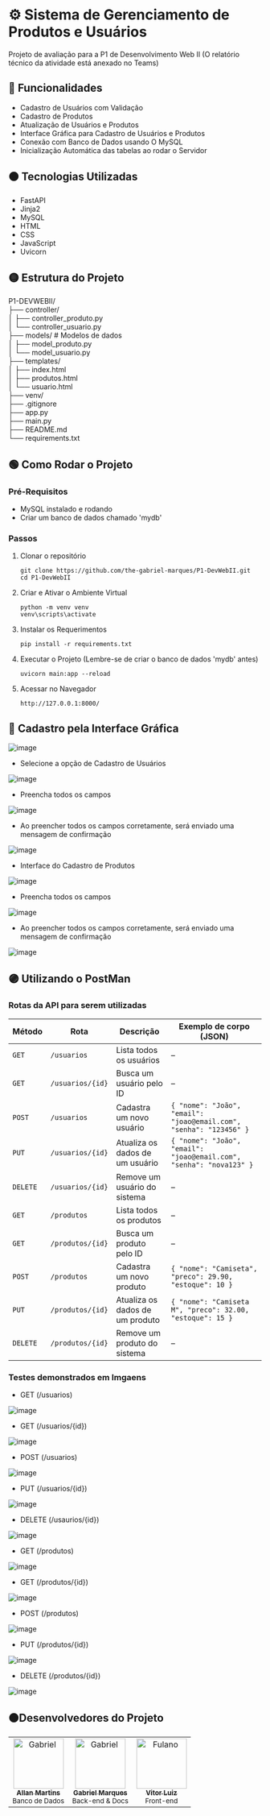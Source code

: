 # ⚙️ Sistema de Gerenciamento de Produtos e Usuários
Projeto de avaliação para a P1 de Desenvolvimento Web II
(O relatório técnico da atividade está anexado no Teams)

## 🔴 Funcionalidades
- Cadastro de Usuários com Validação
- Cadastro de Produtos
- Atualização de Usuários e Produtos
- Interface Gráfica para Cadastro de Usuários e Produtos
- Conexão com Banco de Dados usando O MySQL
- Inicialização Automática das tabelas ao rodar o Servidor

## 🟠 Tecnologias Utilizadas
- FastAPI
- Jinja2
- MySQL
- HTML
- CSS
- JavaScript
- Uvicorn

## 🟡 Estrutura do Projeto
P1-DEVWEBII/ <br>
├── controller/ <br>
│ ├── controller_produto.py  <br>
│ └── controller_usuario.py  <br>
├── models/ # Modelos de dados <br>
│ ├── model_produto.py  <br> 
│ └── model_usuario.py <br>
├── templates/  <br> 
│ ├── index.html  <br>
│ ├── produtos.html <br> 
│ └── usuario.html <br>
├── venv/ <br>
├── .gitignore  <br>
├── app.py <br> 
├── main.py <br>
├── README.md <br>
└── requirements.txt

## 🟢 Como Rodar o Projeto

### Pré-Requisitos
- MySQL instalado e rodando
- Criar um banco de dados chamado 'mydb'

### Passos

1. Clonar o repositório

   ```
   git clone https://github.com/the-gabriel-marques/P1-DevWebII.git
   cd P1-DevWebII

2. Criar e Ativar o Ambiente Virtual

   ```
   python -m venv venv
   venv\scripts\activate

3. Instalar os Requerimentos

   ```
   pip install -r requirements.txt

4. Executar o Projeto (Lembre-se de criar o banco de dados 'mydb' antes)

   ```
   uvicorn main:app --reload

5. Acessar no Navegador

   ```
   http://127.0.0.1:8000/

## 🔵 Cadastro pela Interface Gráfica

![image](https://github.com/user-attachments/assets/88d4157f-732c-41f7-ab52-6983a922b4ae)

- Selecione a opção de Cadastro de Usuários

![image](https://github.com/user-attachments/assets/c21608ff-86a7-45c0-a5bd-5bfc211d8fc7)

- Preencha todos os campos

![image](https://github.com/user-attachments/assets/d9c4a6b7-cd83-4738-a240-77400ab3da0a)

- Ao preencher todos os campos corretamente, será enviado uma mensagem de confirmação

![image](https://github.com/user-attachments/assets/3c6f3554-50d9-4234-b5a8-5535764ba26d)

- Interface do Cadastro de Produtos

![image](https://github.com/user-attachments/assets/bddb7efc-24e4-45d8-93d1-2d57b39bb14b)

- Preencha todos os campos

![image](https://github.com/user-attachments/assets/9b7bedf8-d809-45fa-a252-a6a1c1c98c6a)

- Ao preencher todos os campos corretamente, será enviado uma mensagem de confirmação

![image](https://github.com/user-attachments/assets/a6e8de4f-eb63-4512-992f-f8d38bc71bea)

## 🟣 Utilizando o PostMan

### Rotas da API para serem utilizadas

| Método | Rota              | Descrição                        | Exemplo de corpo (JSON)        |
|--------|-------------------|----------------------------------|--------------------------------|
| `GET`  | `/usuarios`       | Lista todos os usuários          | –                              |
| `GET`  | `/usuarios/{id}`  | Busca um usuário pelo ID         | –                              |
| `POST` | `/usuarios`       | Cadastra um novo usuário         | `{ "nome": "João", "email": "joao@email.com", "senha": "123456" }` |
| `PUT`  | `/usuarios/{id}`  | Atualiza os dados de um usuário  | `{ "nome": "João", "email": "joao@email.com", "senha": "nova123" }` |
| `DELETE` | `/usuarios/{id}` | Remove um usuário do sistema     | –                              |
| `GET`  | `/produtos`       | Lista todos os produtos          | –                              |
| `GET`  | `/produtos/{id}`  | Busca um produto pelo ID         | –                              |
| `POST` | `/produtos`       | Cadastra um novo produto         | `{ "nome": "Camiseta", "preco": 29.90, "estoque": 10 }` |
| `PUT`  | `/produtos/{id}`  | Atualiza os dados de um produto  | `{ "nome": "Camiseta M", "preco": 32.00, "estoque": 15 }` |
| `DELETE` | `/produtos/{id}` | Remove um produto do sistema     | –                              |

### Testes demonstrados em Imgaens

- GET (/usuarios)

![image](https://github.com/user-attachments/assets/b66ac9e5-bafc-4c26-a297-ef3968ae920e)

- GET (/usuarios/{id})

![image](https://github.com/user-attachments/assets/40bf71e5-d76b-4702-9571-611fb03c4a65)

- POST (/usuarios)

![image](https://github.com/user-attachments/assets/c09a9678-d267-4050-be01-5848bd8e8cdb)

- PUT (/usuarios/{id})

![image](https://github.com/user-attachments/assets/bbf187a1-9cbe-4c8e-b726-f52c58610db1)

- DELETE (/usaurios/{id})

![image](https://github.com/user-attachments/assets/9fd6e085-6382-49dd-8c65-e6c2bcec757f)

- GET (/produtos)

![image](https://github.com/user-attachments/assets/a028198c-b4e8-4940-bb32-e12c6db70e52)

- GET (/produtos/{id})

![image](https://github.com/user-attachments/assets/91ce060c-2adf-497a-afd4-7975a4911642)

- POST (/produtos)

![image](https://github.com/user-attachments/assets/993508a1-bb27-481b-872c-2d0df535d964)

- PUT (/produtos/{id})

![image](https://github.com/user-attachments/assets/3dcb7696-c044-400f-9a40-7bae107903e0)

- DELETE (/produtos/{id})

![image](https://github.com/user-attachments/assets/6fc3b0e7-cc5a-4a30-87f2-5c1b485b519e)

## 🟤Desenvolvedores do Projeto

<table>
  <tr>
      <td align="center">
      <a href="https://github.com/allanmsilva23">
        <img src="https://github.com/allanmsilva23.png" width="100px;" alt="Gabriel"/><br />
        <sub><b>Allan Martins</b></sub>
      </a>
      <br />
      <small>Banco de Dados</small>
    </td>
    <td align="center">
      <a href="https://github.com/the-gabriel-marques">
        <img src="https://github.com/the-gabriel-marques.png" width="100px;" alt="Gabriel"/><br />
        <sub><b>Gabriel Marques</b></sub>
      </a>
      <br />
      <small>Back-end & Docs</small>
    </td>
    <td align="center">
      <a href="https://github.com/VitorVraal">
        <img src="https://github.com/VitorVraal.png" width="100px;" alt="Fulano"/><br />
        <sub><b>Vitor Luiz</b></sub>
      </a>
      <br />
      <small>Front-end</small>
    </td>
  </tr>
</table>
